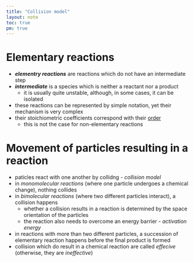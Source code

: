 ```yaml
---
title: "Collision model"
layout: note
toc: true
pm: true
---
```

# Elementary reactions
- **_elementry reactions_** are reactions which do not have an intermediate step
- **_intermediate_** is a species which is neither a reactant nor a product
    - it is usually quite unstable, although, in some cases, it can be isolated
- these reactions can be represented by simple notation, yet their mechanism is very complex
- their stoichiometric coefficients correspond with their [order](/notes/research/chemistry/ap-chemistry/kinetics/reaction-rates#order-of-a-reaction)
    - this is not the case for non-elementary reactions
# Movement of particles resulting in a reaction
- paticles react with one another by collidng - _collision model_
- in _monomolecular reactions_ (where one particle undergoes a chemical change), nothing collides
- in _bimolecular reactions_ (where two different particles interact), a collision happens
    - whether a collision results in a reaction is determined by the space orientation of the particles
    - the reaction also needs to overcome an energy barrier - _activation energy_
- in reactions with more than two different particles, a succession of elementary reaction happens before the final product is formed
- collision which do result in a chemical reaction are called _effecive_ (otherwise, they are _ineffective_)